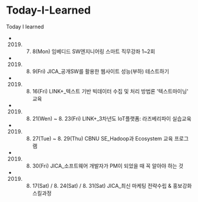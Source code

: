# Today-I-Learned
Today I learned

* 2019. 7. 8(Mon) 
임베디드 SW엔지니어링 스마트 직무강좌 1~2회

* 2019. 8. 9(Fri)
JICA_공개SW를 활용한 웹사이트 성능(부하) 테스트하기

* 2019. 8. 16(Fri)
LINK+_텍스트 기반 빅데이터 수집 및 처리 방법론 '텍스트마이닝' 교육

* 2019. 8. 21(Wen) ~ 8. 23(Fri)
LINK+_3차년도 IoT플랫폼: 라즈베리파이 실습교육

* 2019. 8. 27(Tue) ~ 8. 29(Thu)
CBNU SE_Hadoop과 Ecosystem 교육 프로그램

* 2019. 8. 30(Fri)
JICA_소프트웨어 개발자가 PM이 되었을 때 꼭 알아야 하는 것

* 2019. 8. 17(Sat) / 8. 24(Sat) / 8. 31(Sat)
JICA_최신 마케팅 전략수립 & 홍보강화 스킬과정 